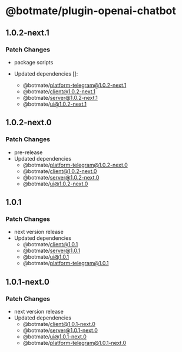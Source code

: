 # @botmate/plugin-openai-chatbot

## 1.0.2-next.1

### Patch Changes

- package scripts

- Updated dependencies []:
  - @botmate/platform-telegram@1.0.2-next.1
  - @botmate/client@1.0.2-next.1
  - @botmate/server@1.0.2-next.1
  - @botmate/ui@1.0.2-next.1

## 1.0.2-next.0

### Patch Changes

- pre-release
- Updated dependencies
  - @botmate/platform-telegram@1.0.2-next.0
  - @botmate/client@1.0.2-next.0
  - @botmate/server@1.0.2-next.0
  - @botmate/ui@1.0.2-next.0

## 1.0.1

### Patch Changes

- next version release
- Updated dependencies
  - @botmate/client@1.0.1
  - @botmate/server@1.0.1
  - @botmate/ui@1.0.1
  - @botmate/platform-telegram@1.0.1

## 1.0.1-next.0

### Patch Changes

- next version release
- Updated dependencies
  - @botmate/client@1.0.1-next.0
  - @botmate/server@1.0.1-next.0
  - @botmate/ui@1.0.1-next.0
  - @botmate/platform-telegram@1.0.1-next.0
